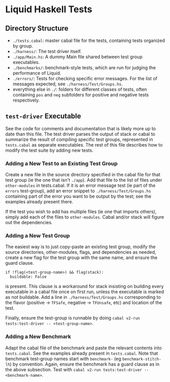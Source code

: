 # Liquid Haskell Tests

## Directory Structure

- `./tests.cabal`: master cabal file for the tests, containing tests organized
  by group.
- `./harness/`: The test driver itself.
- `./app/Main.hs`: A dummy Main file shared between test group executables.
- `./benchmarks/`: benchmark-style tests, which are run for judging the
  performance of Liquid.
- `./errors/`: Tests for checking specific error messages. For the list of
  messages expected, see `./harness/Test/Groups.hs`.
- everything else in `./`: folders for different classes of tests, often
  containing `pos` and `neg` subfolders for positive and negative tests
  respectively.

## `test-driver` Executable

See the code for comments and documentation that is likely more up to date than
this file. The test driver parses the output of stack or cabal to summarize the
result of compiling specific test groups, represented in `tests.cabal` as
separate executables. The rest of this file describes how to modify the test
suite by adding new tests.

### Adding a New Test to an Existing Test Group

Create a new file in the source directory specified in the cabal file for that
test group (ie the one that isn't `./app`). Add that file to the list of files
under `other-modules` in tests.cabal. If it is an error message test (ie part of
the `errors` test-group), add an error snippet to `./harness/Test/Groups.hs`
containing part of the error you want to be output by the test; see the examples
already present there.

If the test you wish to add has multiple files (ie one that imports others),
simply add each of the files to `other-modules`. Cabal and/or stack will figure
out the dependencies.

### Adding a New Test Group

The easiest way is to just copy-paste an existing test group, modify the source
directories, other-modules, flags, and dependencies as needed, create a new flag
for the test group with the same name, and ensure the guard clause.

```cabal
if !flag(<test-group-name>) && flag(stack):
  buildable: False
```

is present. This clause is a workaround for stack insisting on building every
executable in a cabal file once on first run, unless the executable is marked as
not buildable. Add a line in `./harness/Test/Groups.hs` corresponding to the
flavor (positive -> `TFSafe`, negative -> `TFUnsafe`, etc) and location of the
test.

Finally, ensure the test-group is runnable by doing `cabal v2-run
tests:test-driver -- <test-group-name>`.

### Adding a New Benchmark

Adapt the cabal file of the benchmark and paste the relevant contents into
`tests.cabal`. See the examples already present in `tests.cabal`. Note that
benchmark test-group names start with `benchmark-` (eg `benchmark-stitch-lh`) by
convention. Again, ensure the benchmark has a guard clause as in the above
subsection. Test with `cabal v2-run tests:test-driver -- <benchmark-name>`.
